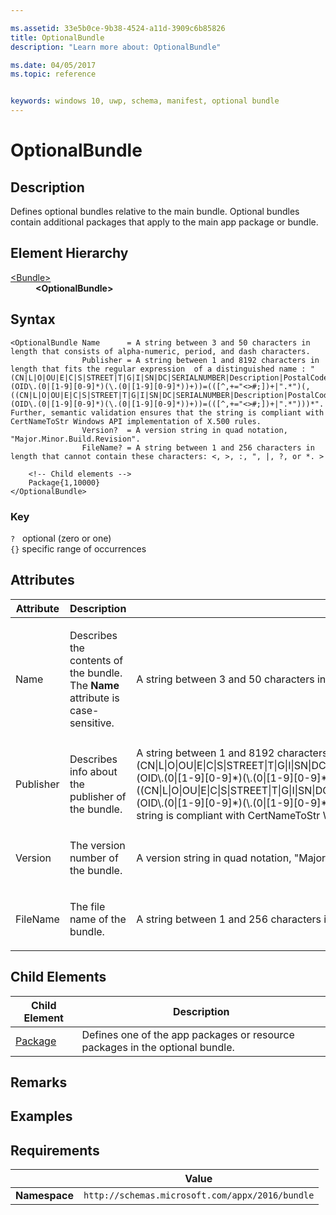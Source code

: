 ```yaml
---

ms.assetid: 33e5b0ce-9b38-4524-a11d-3909c6b85826
title: OptionalBundle
description: "Learn more about: OptionalBundle"

ms.date: 04/05/2017
ms.topic: reference


keywords: windows 10, uwp, schema, manifest, optional bundle 
---
```


# OptionalBundle

## Description
Defines optional bundles relative to the main bundle. Optional bundles contain additional packages that apply to the main app package or bundle.

## Element Hierarchy
<dl>
<dt><a href="element-bundle.md">&lt;Bundle&gt;</a></dt>
<dd><b>&lt;OptionalBundle&gt;</b></dd>
</dl>


## Syntax
```syntax
<OptionalBundle Name      = A string between 3 and 50 characters in length that consists of alpha-numeric, period, and dash characters.
                Publisher = A string between 1 and 8192 characters in length that fits the regular expression  of a distinguished name : "(CN|L|O|OU|E|C|S|STREET|T|G|I|SN|DC|SERIALNUMBER|Description|PostalCode|POBox|Phone|X21Address|dnQualifier|(OID\.(0|[1-9][0-9]*)(\.(0|[1-9][0-9]*))+))=(([^,+="<>#;])+|".*")(, ((CN|L|O|OU|E|C|S|STREET|T|G|I|SN|DC|SERIALNUMBER|Description|PostalCode|POBox|Phone|X21Address|dnQualifier|(OID\.(0|[1-9][0-9]*)(\.(0|[1-9][0-9]*))+))=(([^,+="<>#;])+|".*")))*". Further, semantic validation ensures that the string is compliant with CertNameToStr Windows API implementation of X.500 rules.
                Version?  = A version string in quad notation, "Major.Minor.Build.Revision".
                FileName? = A string between 1 and 256 characters in length that cannot contain these characters: <, >, :, ", |, ?, or *. >

    <!-- Child elements -->
    Package{1,10000}
</OptionalBundle>
```


### Key
`?`   optional (zero or one)  
`{}`  specific range of occurrences

## Attributes

<table>
<colgroup>
<col width="25%" />
<col width="25%" />
<col width="25%" />
<col width="25%" />
</colgroup>
<thead>
<tr class="header">
<th>Attribute</th>
<th>Description</th>
<th>Data type</th>
<th>Required</th>
</tr>
</thead>
<tbody>
<tr class="odd">
<td>Name</td>
<td><p>Describes the contents of the bundle. The <strong>Name</strong> attribute is case-sensitive.</p></td>
<td>A string between 3 and 50 characters in length that consists of alpha-numeric, period, and dash characters.</td>
<td>Yes</td>
</tr>
<tr class="even">
<td>Publisher</td>
<td><p>Describes info about the publisher of the bundle.</p></td>
<td>A string between 1 and 8192 characters in length that fits the regular expression of a distinguished name : &quot;(CN|L|O|OU|E|C|S|STREET|T|G|I|SN|DC|SERIALNUMBER|Description|PostalCode|POBox|Phone|X21Address|dnQualifier|(OID\.(0|[1-9][0-9]*)(\.(0|[1-9][0-9]*))+))=(([^,+=&quot;&lt;&gt;#;])+|&quot;.*&quot;)(, ((CN|L|O|OU|E|C|S|STREET|T|G|I|SN|DC|SERIALNUMBER|Description|PostalCode|POBox|Phone|X21Address|dnQualifier|(OID\.(0|[1-9][0-9]*)(\.(0|[1-9][0-9]*))+))=(([^,+=&quot;&lt;&gt;#;])+|&quot;.*&quot;)))*&quot;. Further, semantic validation ensures that the string is compliant with CertNameToStr Windows API implementation of X.500 rules.</td>
<td>Yes</td>
</tr>
<tr class="odd">
<td>Version</td>
<td><p>The version number of the bundle.</p></td>
<td>A version string in quad notation, &quot;Major.Minor.Build.Revision&quot;.</td>
<td>No</td>
</tr>
<tr class="even">
<td>FileName</td>
<td><p>The file name of the bundle.</p></td>
<td>A string between 1 and 256 characters in length that cannot contain these characters: &lt;, &gt;, :, &quot;, |, ?, or *.</td>
<td>No</td>
</tr>
</tbody>
</table>

## Child Elements

| Child Element | Description |
|---------------|-------------|
| [Package](element-optionalbundle-package.md) | Defines one of the app packages or resource packages in the optional bundle. |

## Remarks


## Examples

## Requirements
|          | Value        |
|----------|--------------|
| **Namespace** | `http://schemas.microsoft.com/appx/2016/bundle` |
